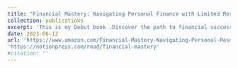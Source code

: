 ```yaml
---
title: "Financial Mastery: Navigating Personal Finance with Limited Resources"
collection: publications
excerpt: 'This is my Debut book .Discover the path to financial success even with limited resources in "Mastering Personal Finance with Limited Resources." This comprehensive guidebook provides practical strategies, expert advice, and actionable steps to empower readers to take control of their finances and build a secure future.'
date: 2023-06-12
url: 'https://www.amazon.com/Financial-Mastery-Navigating-Personal-Resources-ebook/dp/B0C7RHFS5X/ref=sr_1_1?crid=5GIFNU00NIX9&keywords=financial+mastery&qid=1686903671&s=digital-text&sprefix=%2Cdigital-text%2C219&sr=1-1'
'https://notionpress.com/read/financial-mastery'
#citation: ''
---
```




